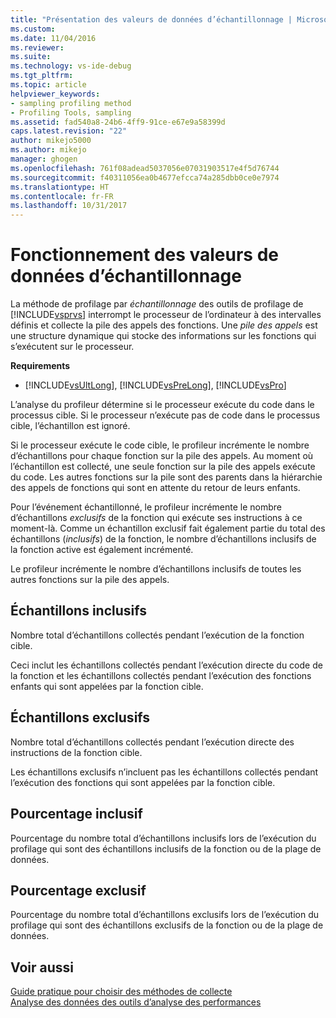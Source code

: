 ```yaml
---
title: "Présentation des valeurs de données d’échantillonnage | Microsoft Docs"
ms.custom: 
ms.date: 11/04/2016
ms.reviewer: 
ms.suite: 
ms.technology: vs-ide-debug
ms.tgt_pltfrm: 
ms.topic: article
helpviewer_keywords:
- sampling profiling method
- Profiling Tools, sampling
ms.assetid: fad540a8-24b6-4ff9-91ce-e67e9a58399d
caps.latest.revision: "22"
author: mikejo5000
ms.author: mikejo
manager: ghogen
ms.openlocfilehash: 761f08adead5037056e07031903517e4f5d76744
ms.sourcegitcommit: f40311056ea0b4677efcca74a285dbb0ce0e7974
ms.translationtype: HT
ms.contentlocale: fr-FR
ms.lasthandoff: 10/31/2017
---
```

# <a name="understanding-sampling-data-values"></a>Fonctionnement des valeurs de données d’échantillonnage
La méthode de profilage par *échantillonnage* des outils de profilage de [!INCLUDE[vsprvs](../code-quality/includes/vsprvs_md.md)] interrompt le processeur de l’ordinateur à des intervalles définis et collecte la pile des appels des fonctions. Une *pile des appels* est une structure dynamique qui stocke des informations sur les fonctions qui s’exécutent sur le processeur.  
  
 **Requirements**  
  
-   [!INCLUDE[vsUltLong](../code-quality/includes/vsultlong_md.md)], [!INCLUDE[vsPreLong](../code-quality/includes/vsprelong_md.md)], [!INCLUDE[vsPro](../code-quality/includes/vspro_md.md)]  
  
 L’analyse du profileur détermine si le processeur exécute du code dans le processus cible. Si le processeur n’exécute pas de code dans le processus cible, l’échantillon est ignoré.  
  
 Si le processeur exécute le code cible, le profileur incrémente le nombre d’échantillons pour chaque fonction sur la pile des appels. Au moment où l’échantillon est collecté, une seule fonction sur la pile des appels exécute du code. Les autres fonctions sur la pile sont des parents dans la hiérarchie des appels de fonctions qui sont en attente du retour de leurs enfants.  
  
 Pour l’événement échantillonné, le profileur incrémente le nombre d’échantillons *exclusifs* de la fonction qui exécute ses instructions à ce moment-là. Comme un échantillon exclusif fait également partie du total des échantillons (*inclusifs*) de la fonction, le nombre d’échantillons inclusifs de la fonction active est également incrémenté.  
  
 Le profileur incrémente le nombre d’échantillons inclusifs de toutes les autres fonctions sur la pile des appels.  
  
## <a name="inclusive-samples"></a>Échantillons inclusifs  
 Nombre total d’échantillons collectés pendant l’exécution de la fonction cible.  
  
 Ceci inclut les échantillons collectés pendant l’exécution directe du code de la fonction et les échantillons collectés pendant l’exécution des fonctions enfants qui sont appelées par la fonction cible.  
  
## <a name="exclusive-samples"></a>Échantillons exclusifs  
 Nombre total d’échantillons collectés pendant l’exécution directe des instructions de la fonction cible.  
  
 Les échantillons exclusifs n’incluent pas les échantillons collectés pendant l’exécution des fonctions qui sont appelées par la fonction cible.  
  
## <a name="inclusive-percent"></a>Pourcentage inclusif  
 Pourcentage du nombre total d’échantillons inclusifs lors de l’exécution du profilage qui sont des échantillons inclusifs de la fonction ou de la plage de données.  
  
## <a name="exclusive-percent"></a>Pourcentage exclusif  
 Pourcentage du nombre total d’échantillons exclusifs lors de l’exécution du profilage qui sont des échantillons exclusifs de la fonction ou de la plage de données.  
  
## <a name="see-also"></a>Voir aussi  
 [Guide pratique pour choisir des méthodes de collecte](../profiling/how-to-choose-collection-methods.md)   
 [Analyse des données des outils d’analyse des performances](../profiling/analyzing-performance-tools-data.md)
